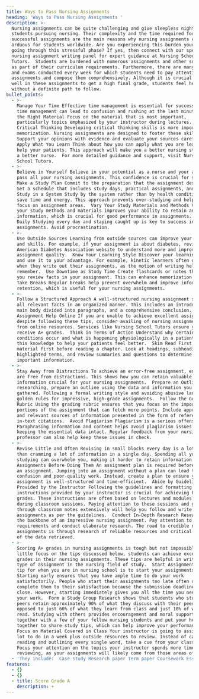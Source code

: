 ```yaml
---
title: Ways to Pass Nursing Assignments
heading: 'Ways to Pass Nursing Assignments '
description: >-
  Nursing assignments can be quite challenging and give sleepless nights to
  students pursuing nursing. Their complexity and the time required for writing
  successful assignments are the main reasons why nursing assignments can be
  arduous for students worldwide. Are you experiencing this burden yourself and
  going through this stressful phase? If yes, then connect with our specialist
  nursing assignment writing panel for expert guidance at Nursing School
  Tutors.  Students are burdened with numerous assignments and other submissions
  as part of their curriculum requirements. Furthermore, there are many tests
  and exams conducted every week for which students need to pay attention to
  assignments and compose them comprehensively. Although it is crucial to score
  well in these assignments to get a high final grade, students feel helpless
  without a definite path to follow.
bullet_points:
  - >-
    Manage Your Time Effective time management is essential for success. Poor
    time management can lead to confusion and rushing at the last minute.  Study
    the Right Material Focus on the material that is most important,
    particularly topics emphasized by your instructor during lectures.  Focus on
    Critical Thinking Developing critical thinking skills is more important than
    memorization. Nursing assignments are designed to foster these skills.
    Support your opinions with evidence and evaluate your sources carefully. 
    Apply What You Learn Think about how you can apply what you are learning to
    help your patients. This approach will make you a better nursing student and
    a better nurse.  For more detailed guidance and support, visit Nursing
    School Tutors.
  - >-
    Believe in Yourself Believe in your potential as a nurse and your ability to
    pass all your nursing assignments. This confidence is crucial for success. 
    Make a Study Plan Commit to the preparation that the assignment deserves.
    Set a schedule that includes study days, practical assignments, and breaks. 
    Study in a System Study by the system rather than by health condition to
    save time and energy. This approach prevents over-studying and helps you
    focus on assignment areas.  Vary Your Study Materials and Methods Varying
    your study methods and materials improves your ability to retain and recall
    information, which is crucial for good performance in assignments.  Study
    Daily Studying every day and staying caught up is key to success in nursing
    assignments. Avoid procrastination.
  - >-
    Use Outside Sources Learning from outside sources can improve your knowledge
    and skills. For example, if your assignment is about diabetes, review the
    American Diabetes Association website to understand more and improve your
    assignment quality.  Know Your Learning Style Discover your learning style
    and use it to your advantage. For example, kinetic learners often do best
    when they write out their assignments, as the motion of writing helps them
    remember.  Use Downtime as Study Time Create flashcards or notes that help
    you review facts in your assignment. This can enhance memorization skills. 
    Take Breaks Regular breaks help prevent overwhelm and improve information
    retention, which is useful for your nursing assignments.
  - >-
    Follow a Structured Approach A well-structured nursing assignment showcases
    all relevant facts in an organized manner. This includes an introduction, a
    main body divided into paragraphs, and a comprehensive conclusion.  Hire
    Assignment Help Online If you are unable to achieve excellent assignments
    despite following these tips, consider availing of nursing assignment help
    from online resources. Services like Nursing School Tutors ensure you
    receive A+ grades.  Think in Terms of Action Understand why certain
    conditions occur and what is happening physiologically in a patient. Apply
    this knowledge to help your patients feel better.  Skim Read First Skim the
    material first before reading a chapter. Look at headings, subheadings,
    highlighted terms, and review summaries and questions to determine the most
    important information.
  - >-
    Stay Away from Distractions To achieve an error-free assignment, ensure you
    are free from distractions. This shows how you can retain valuable
    information crucial for your nursing assignments.  Prepare an Outline After
    researching, prepare an outline using the data and information you have
    gathered. Following a formal writing style and avoiding abusive language are
    golden rules for impressive, high-grade assignments.  Follow the Grading
    Rubric Using the grading rubric ensures that you focus on the important
    portions of the assignment that can fetch more points. Include appropriate
    and relevant sources of information presented in the form of references and
    in-text citations.  Avoid Plagiarism Plagiarism is a serious offense.
    Paraphrasing information and content helps avoid plagiarism issues while
    keeping the essential data intact. Regular feedback from your nursing
    professor can also help keep these issues in check.
  - >-
    Revise Little and Often Revising in small blocks every day is a lot better
    than cramming a lot of information in a single day. Spending all your time
    studying can overwhelm you, making it harder to retain information.  Plan
    Assignments Before Doing Them An assignment plan is required before starting
    an assignment. Jumping into an assignment without a plan can lead to
    confusion and poor-quality work. Instead, create a plan to ensure your
    assignment is well-structured and time-efficient.  Abide by Guidelines
    Provided by the Instructor Following the guidelines and formatting
    instructions provided by your instructor is crucial for achieving high
    grades. These instructions are often based on lectures and modules discussed
    during classroom sessions. Paying attention to these sessions and going
    through classroom notes extensively will help you follow and write
    assignments as per the guidelines.  Conduct In-Depth Research Research is
    the backbone of an impressive nursing assignment. Pay attention to topic
    requirements and conduct elaborate research. The road to credible nursing
    assignments is through research of reliable resources and critical analysis
    of the data retrieved.
  - >-
    Scoring A+ grades in nursing assignments is tough but not impossible. With a
    little focus on the tips discussed below, students can achieve excellent
    grades in their nursing assignments. These tips are helpful in writing any
    type of assignment in the nursing field of study.  Start Assignments Early A
    tip for when you are in nursing school is to start your assignments early.
    Starting early ensures that you have ample time to do your work
    satisfactorily. People who start their assignments too late often do not
    complete them to their satisfaction because the submission deadline is too
    close. However, starting immediately gives you all the time you need to do
    your work.  Form a Study Group Research shows that students who study with
    peers retain approximately 90% of what they discuss with their peers, as
    opposed to just 60% of what they learn from class and just 10% of what they
    read. Studying with others provides encouragement and moral support. Get
    together with a few of your fellow nursing students and put your heads
    together to share study tips, which can help improve your performance. 
    Focus on Material Covered in Class Your instructor is going to assign you a
    lot to do in a week plus outside resources to review. Instead of carefully
    reading and outlining every single word, take a cue from your class time.
    Focus your attention on the topics your instructor spends more time
    reviewing, as your assignments will likely come from those areas of concern.
  - 'They include:  Case study Research paper Term paper Coursework Essay.'
features:
  - {}
  - {}
  - title: Score Grade A
    description: +
---
```



